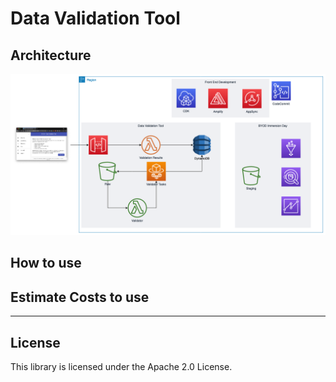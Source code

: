 # Data Validation Tool

## Architecture

![Data validation tool architecture](./img/byod-architecture-diagram.png)

## How to use

## Estimate Costs to use

---
## License

This library is licensed under the Apache 2.0 License. 
